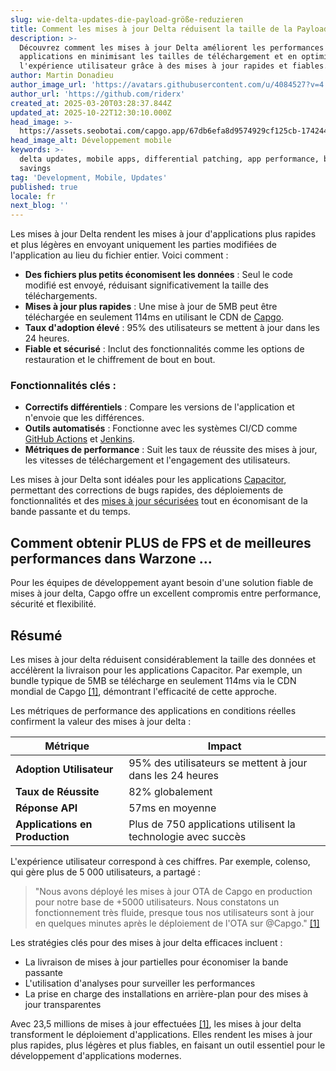 ```yaml
---
slug: wie-delta-updates-die-payload-größe-reduzieren
title: Comment les mises à jour Delta réduisent la taille de la Payload
description: >-
  Découvrez comment les mises à jour Delta améliorent les performances des
  applications en minimisant les tailles de téléchargement et en optimisant
  l'expérience utilisateur grâce à des mises à jour rapides et fiables.
author: Martin Donadieu
author_image_url: 'https://avatars.githubusercontent.com/u/4084527?v=4'
author_url: 'https://github.com/riderx'
created_at: 2025-03-20T03:28:37.844Z
updated_at: 2025-10-22T12:30:10.000Z
head_image: >-
  https://assets.seobotai.com/capgo.app/67db6efa8d9574929cf125cb-1742441346400.jpg
head_image_alt: Développement mobile
keywords: >-
  delta updates, mobile apps, differential patching, app performance, bandwidth
  savings
tag: 'Development, Mobile, Updates'
published: true
locale: fr
next_blog: ''
---
```

Les mises à jour Delta rendent les mises à jour d'applications plus rapides et plus légères en envoyant uniquement les parties modifiées de l'application au lieu du fichier entier. Voici comment :

-   **Des fichiers plus petits économisent les données** : Seul le code modifié est envoyé, réduisant significativement la taille des téléchargements.
-   **Mises à jour plus rapides** : Une mise à jour de 5MB peut être téléchargée en seulement 114ms en utilisant le CDN de [Capgo](https://capgo.app/).
-   **Taux d'adoption élevé** : 95% des utilisateurs se mettent à jour dans les 24 heures.
-   **Fiable et sécurisé** : Inclut des fonctionnalités comme les options de restauration et le chiffrement de bout en bout.

### Fonctionnalités clés :

-   **Correctifs différentiels** : Compare les versions de l'application et n'envoie que les différences.
-   **Outils automatisés** : Fonctionne avec les systèmes CI/CD comme [GitHub Actions](https://docs.github.com/actions) et [Jenkins](https://www.jenkins.io/).
-   **Métriques de performance** : Suit les taux de réussite des mises à jour, les vitesses de téléchargement et l'engagement des utilisateurs.

Les mises à jour Delta sont idéales pour les applications [Capacitor](https://capacitorjs.com/), permettant des corrections de bugs rapides, des déploiements de fonctionnalités et des [mises à jour sécurisées](https://capgo.app/docs/live-updates/update-behavior/) tout en économisant de la bande passante et du temps.

## Comment obtenir PLUS de FPS et de meilleures performances dans Warzone ...

Pour les équipes de développement ayant besoin d'une solution fiable de mises à jour delta, Capgo offre un excellent compromis entre performance, sécurité et flexibilité.

## Résumé

Les mises à jour delta réduisent considérablement la taille des données et accélèrent la livraison pour les applications Capacitor. Par exemple, un bundle typique de 5MB se télécharge en seulement 114ms via le CDN mondial de Capgo [\[1\]](https://capgo.app/), démontrant l'efficacité de cette approche.

Les métriques de performance des applications en conditions réelles confirment la valeur des mises à jour delta :

| Métrique | Impact |
| --- | --- |
| **Adoption Utilisateur** | 95% des utilisateurs se mettent à jour dans les 24 heures |
| **Taux de Réussite** | 82% globalement |
| **Réponse API** | 57ms en moyenne |
| **Applications en Production** | Plus de 750 applications utilisent la technologie avec succès |

L'expérience utilisateur correspond à ces chiffres. Par exemple, colenso, qui gère plus de 5 000 utilisateurs, a partagé :

> "Nous avons déployé les mises à jour OTA de Capgo en production pour notre base de +5000 utilisateurs. Nous constatons un fonctionnement très fluide, presque tous nos utilisateurs sont à jour en quelques minutes après le déploiement de l'OTA sur @Capgo." [\[1\]](https://capgo.app/)

Les stratégies clés pour des mises à jour delta efficaces incluent :

-   La livraison de mises à jour partielles pour économiser la bande passante
-   L'utilisation d'analyses pour surveiller les performances
-   La prise en charge des installations en arrière-plan pour des mises à jour transparentes

Avec 23,5 millions de mises à jour effectuées [\[1\]](https://capgo.app/), les mises à jour delta transforment le déploiement d'applications. Elles rendent les mises à jour plus rapides, plus légères et plus fiables, en faisant un outil essentiel pour le développement d'applications modernes.
